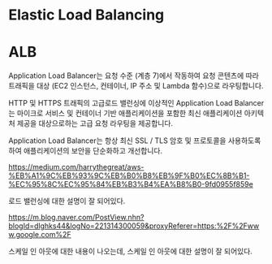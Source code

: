 # Elastic Load Balancing 

# ALB

Application Load Balancer는 요청 수준 (계층 7)에서 작동하여 요청 콘텐츠에 따라 트래픽을 대상 (EC2 인스턴스, 컨테이너, IP 주소 및 Lambda 함수)으로 라우팅합니다.

HTTP 및 HTTPS 트래픽의 고급로드 밸런싱에 이상적인 Application Load Balancer는 마이크로 서비스 및 컨테이너 기반 애플리케이션을 포함한 최신 애플리케이션 아키텍처 제공을 대상으로하는 고급 요청 라우팅을 제공합니다.
 
Application Load Balancer는 항상 최신 SSL / TLS 암호 및 프로토콜을 사용하도록하여 애플리케이션의 보안을 단순화하고 개선합니다.

https://medium.com/harrythegreat/aws-%EB%A1%9C%EB%93%9C%EB%B0%B8%EB%9F%B0%EC%8B%B1-%EC%95%8C%EC%95%84%EB%B3%B4%EA%B8%B0-9fd0955f859e

로드 밸런싱에 대한 설명이 잘 되어있다.

https://m.blog.naver.com/PostView.nhn?blogId=dlghks44&logNo=221314300059&proxyReferer=https:%2F%2Fwww.google.com%2F

스케일 인 아웃에 대한 내용이 나오는데, 스케일 인 아웃에 대한 설명이 잘 되어있다.
